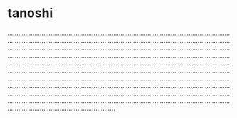 # tanoshi
....................................................................................................................................................................................................................................................................................................................................................................................................................................................................................................................................................................................................................................................................................................................................................................................................................................................................................................................................................................................................................................................................................................................................................................................................................................................................................................................................................